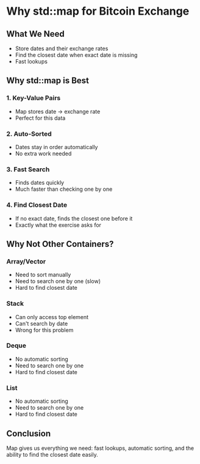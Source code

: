 # Why std::map for Bitcoin Exchange

## What We Need
- Store dates and their exchange rates
- Find the closest date when exact date is missing
- Fast lookups

## Why std::map is Best

### 1. **Key-Value Pairs**
- Map stores date → exchange rate
- Perfect for this data

### 2. **Auto-Sorted**
- Dates stay in order automatically
- No extra work needed

### 3. **Fast Search**
- Finds dates quickly
- Much faster than checking one by one

### 4. **Find Closest Date**
- If no exact date, finds the closest one before it
- Exactly what the exercise asks for

## Why Not Other Containers?

### **Array/Vector**
- Need to sort manually
- Need to search one by one (slow)
- Hard to find closest date

### **Stack**
- Can only access top element
- Can't search by date
- Wrong for this problem

### **Deque**
- No automatic sorting
- Need to search one by one
- Hard to find closest date

### **List**
- No automatic sorting
- Need to search one by one
- Hard to find closest date

## Conclusion
Map gives us everything we need: fast lookups, automatic sorting, and the ability to find the closest date easily. 